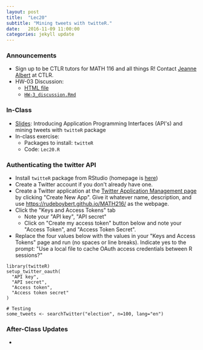 ```yaml
---
layout: post
title:  "Lec20"
subtitle: "Mining tweets with twitteR."
date:   2016-11-09 11:00:00
categories: jekyll update
---
```




### Announcements

* Sign up to be CTLR tutors for MATH 116 and all things R! Contact <a href="http://www.middlebury.edu/academics/resources/ctlr/about/people/node/11221" target="_blank">Jeanne Albert</a> at CTLR.
* HW-03 Discussion:
    + <a href = "{{ site.baseurl }}/assets/HW-3_discussion.html" target = "_blank">HTML file</a>
    + <a href="{{ site.baseurl }}/assets/HW-3_discussion.Rmd" target="_blank">`HW-3_discussion.Rmd`</a>

### In-Class

* <a href = "http://htmlpreview.github.io/?https://raw.githubusercontent.com/2016-09-Middlebury-Data-Science/Topics/master/Lec20%20Twitter%20Data/Lec20.html"
target = "_blank">Slides</a>: Introducing Application Programming Interfaces (API's) and mining tweets with `twitteR` package
* In-class exercise:
    + Packages to install: `twitteR`
    + Code: `Lec20.R`


### Authenticating the twitter API

* Install `twitteR` package from RStudio (homepage is [here](https://github.com/geoffjentry/twitteR))
* Create a Twitter account if you don't already have one.
* Create a Twitter application at the [Twitter Application Management 
page](https://apps.twitter.com/) by clicking "Create New App". Give it whatever
name, description, and use <https://rudeboybert.github.io/MATH216/> as the
webpage.
* Click the "Keys and Access Tokens" tab
    + Note your "API key", "API secret"
    + Click on "Create my access token" button below and note your "Access Token", and "Access Token Secret".
* Replace the four values below with the values in your "Keys and Access Tokens"
page and run (no spaces or line breaks). Indicate yes to the prompt: "Use a local file to cache
OAuth access credentials between R sessions?"

~~~~
library(twitteR)
setup_twitter_oauth(
  "API key", 
  "API secret", 
  "Access token", 
  "Access token secret"
)

# Testing
some_tweets <- searchTwitter("election", n=100, lang="en")
~~~~



### After-Class Updates

* 
